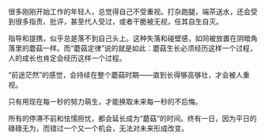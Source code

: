很多刚刚开始工作的年轻人，总觉得自己不受重视。打杂跑腿，端茶送水，还会受到很多指责、批评，甚至代人受过，或者干脆被无视，任其自生自灭。

指导和提携，似乎总是落不到自己头上。这种失落和碰壁感，如同被放置在阴暗角落里的蘑菇一样。而“蘑菇定律”说的就是如此：蘑菇生长必须经历这样一个过程，人的成长也肯定会经历这样一个过程。

“前途茫然”的感觉，会持续在整个蘑菇时期——直到长得够高够壮，才会被人重视。

只有用现在每一秒的努力萌生，才能换取未来每一秒的不后悔。

所有的停滞不前和怯懦担忧，都会延长成为“蘑菇”的时间。终有一日，因为平日的碌碌无为，而错过一个又一个机会，无法对未来形成改变。